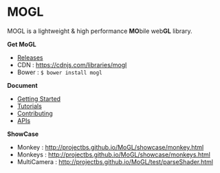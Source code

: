 MOGL
=======
MOGL is a lightweight & high performance **MO**bile web**GL** library.

**Get MoGL**

* [Releases](https://github.com/projectBS/MoGL/releases)
* CDN : https://cdnjs.com/libraries/mogl
* Bower : `$ bower install mogl`

**Document**

* [Getting Started](GETTING-STARTED.md)
* [Tutorials](tutorial)
* [Contributing](CONTRIBUTING.md)
* [APIs](doc)

**ShowCase**

* Monkey : http://projectbs.github.io/MoGL/showcase/monkey.html
* Monkeys : http://projectbs.github.io/MoGL/showcase/monkeys.html
* MultiCamera : http://projectbs.github.io/MoGL/test/parseShader.html
